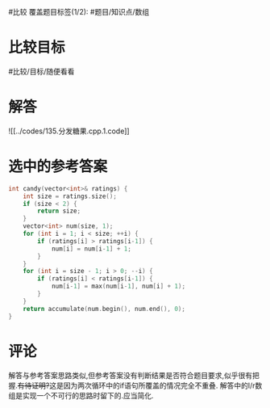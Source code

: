 #比较
覆盖题目标签(1/2): #题目/知识点/数组

# 比较目标

#比较/目标/随便看看

# 解答

![[../codes/135.分发糖果.cpp.1.code]]

# 选中的参考答案

```C++
int candy(vector<int>& ratings) {
	int size = ratings.size();
	if (size < 2) {
		return size;
	}
	vector<int> num(size, 1);
	for (int i = 1; i < size; ++i) {
		if (ratings[i] > ratings[i-1]) {
			num[i] = num[i-1] + 1;
		}
	}
	for (int i = size - 1; i > 0; --i) {
		if (ratings[i] < ratings[i-1]) {
			num[i-1] = max(num[i-1], num[i] + 1);
		}
	}
	return accumulate(num.begin(), num.end(), 0);
}
```

# 评论

解答与参考答案思路类似,但参考答案没有判断结果是否符合题目要求,似乎很有把握.<del>有待证明?</del>这是因为两次循环中的if语句所覆盖的情况完全不重叠. 
解答中的l/r数组是实现一个不可行的思路时留下的.应当简化.